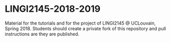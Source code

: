# LINGI2145-2018-2019
Material for the tutorials and for the project of LINGI2145 @ UCLouvain, Spring 2018. Students should create a private fork of this repository and pull instructions are they are published.
